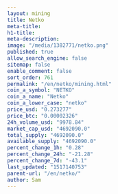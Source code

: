 ```yaml
---
layout: mining
title: Netko
meta-title: 
h1-title: 
meta-description: 
image: "/media/1382771/netko.png"
published: true
allow_search_engine: false
sitemap: false
enable_comment: false
sort_order: 761
permalink: "/en/netko/mining.html"
coin_a_symbol: "NETKO"
coin_a_name: "Netko"
coin_a_lower_case: "netko"
price_usd: "0.273277"
price_btc: "0.00002326"
24h_volume_usd: "9978.84"
market_cap_usd: "4692090.0"
total_supply: "4692090.0"
available_supply: "4692090.0"
percent_change_1h: "0.28"
percent_change_24h: "-21.28"
percent_change_7d: "-43.1"
last_updated: "1517140753"
parent-url: "/en/netko/"
author: Sam
---
```



